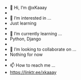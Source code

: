 - 👋 Hi, I’m @xKaaay
- 
- 👀 I’m interested in ...
- Just learning
- 
- 🌱 I’m currently learning ...
- Python, Django
- 
- 💞️ I’m looking to collaborate on ...
- Nothing for now
- 
- 📫 How to reach me ...
- https://linktr.ee/xkaaay
<!---
xKaaay/xKaaay is a ✨ special ✨ repository because its `README.md` (this file) appears on your GitHub profile.
You can click the Preview link to take a look at your changes.
--->

